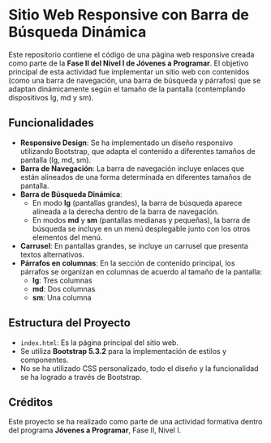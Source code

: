 # Sitio Web Responsive con Barra de Búsqueda Dinámica

Este repositorio contiene el código de una página web responsive creada como parte de la **Fase II del Nivel I de Jóvenes a Programar**. El objetivo principal de esta actividad fue implementar un sitio web con contenidos (como una barra de navegación, una barra de búsqueda y párrafos) que se adaptan dinámicamente según el tamaño de la pantalla (contemplando dispositivos lg, md y sm).

## Funcionalidades

- **Responsive Design**: Se ha implementado un diseño responsivo utilizando Bootstrap, que adapta el contenido a diferentes tamaños de pantalla (lg, md, sm).
- **Barra de Navegación**: La barra de navegación incluye enlaces que están alineados de una forma determinada en diferentes tamaños de pantalla.
- **Barra de Búsqueda Dinámica**: 
  - En modo **lg** (pantallas grandes), la barra de búsqueda aparece alineada a la derecha dentro de la barra de navegación.
  - En modos **md** y **sm** (pantallas medianas y pequeñas), la barra de búsqueda se incluye en un menú desplegable junto con los otros elementos del menú.
- **Carrusel**: En pantallas grandes, se incluye un carrusel que presenta textos alternativos.
- **Párrafos en columnas**: En la sección de contenido principal, los párrafos se organizan en columnas de acuerdo al tamaño de la pantalla:
  - **lg**: Tres columnas
  - **md**: Dos columnas
  - **sm**: Una columna

## Estructura del Proyecto

- `index.html`: Es la página principal del sitio web.
- Se utiliza **Bootstrap 5.3.2** para la implementación de estilos y componentes.
- No se ha utilizado CSS personalizado, todo el diseño y la funcionalidad se ha logrado a través de Bootstrap.

## Créditos

Este proyecto se ha realizado como parte de una actividad formativa dentro del programa **Jóvenes a Programar**, Fase II,  Nivel I.

